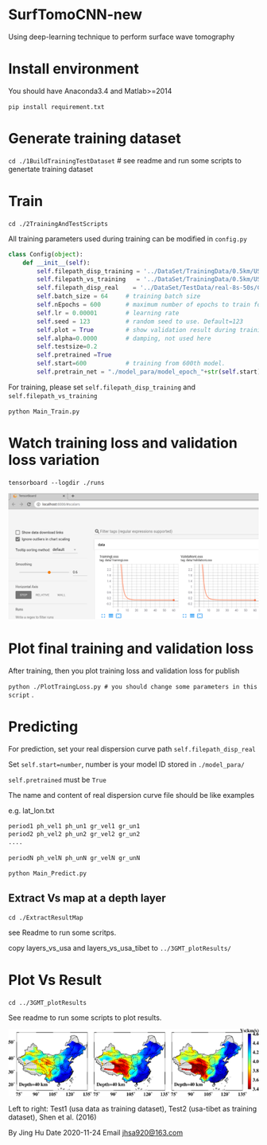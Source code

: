 # SurfTomoCNN-new
  Using deep-learning technique to perform surface wave tomography 
  
# Install environment 
You should have Anaconda3.4 and Matlab>=2014

`pip install requirement.txt`

# Generate training dataset

`cd ./1BuildTrainingTestDataset` # see readme and run some scripts to genertate training dataset

# Train

`cd ./2TrainingAndTestScripts`

All training parameters used during training can be modified in `config.py` 

```python
class Config(object):
    def __init__(self):
        self.filepath_disp_training = '../DataSet/TrainingData/0.5km/USA_Tibet/disp_combine_gaussian_map/'
        self.filepath_vs_training   = '../DataSet/TrainingData/0.5km/USA_Tibet/vs_curve/'
        self.filepath_disp_real    = '../DataSet/TestData/real-8s-50s/China/disp_pg_real/' 
        self.batch_size = 64     # training batch size
        self.nEpochs = 600       # maximum number of epochs to train for
        self.lr = 0.00001        # learning rate
        self.seed = 123          # random seed to use. Default=123
        self.plot = True         # show validation result during training
        self.alpha=0.0000        # damping, not used here
        self.testsize=0.2
        self.pretrained =True
        self.start=600           # training from 600th model.
        self.pretrain_net = "./model_para/model_epoch_"+str(self.start)+".pth"
```



For training, please set `self.filepath_disp_training` and `self.filepath_vs_training`

`python Main_Train.py`

# Watch training loss and validation loss variation 

`tensorboard --logdir ./runs`

![Traing loss](./3GMT_plotResults/Fig1.png)

# Plot final training and validation loss

After training, then you plot training loss and validation loss for publish

`python ./PlotTraingLoss.py # you should change some parameters in this script` .

# Predicting  

For prediction, set your real dispersion curve path `self.filepath_disp_real`

Set `self.start=number`,  number is your model ID stored in `./model_para/` 

`self.pretrained` must be `True`

The name and content of real dispersion curve file should be like examples

e.g. lat_lon.txt

    period1 ph_vel1 ph_un1 gr_vel1 gr_un1
    period2 ph_vel2 ph_un2 gr_vel2 gr_un2
    ....

    periodN ph_velN ph_unN gr_velN gr_unN

`python Main_Predict.py`

## Extract Vs map at a depth layer

`cd ./ExtractResultMap`

see Readme to run some scritps.

copy layers_vs_usa and layers_vs_usa_tibet to `../3GMT_plotResults/`

# Plot Vs Result

`cd ../3GMT_plotResults`

See readme to run some scripts to plot results.

![Traing loss](./3GMT_plotResults/Figures/cnn_40km.png)

Left to right: Test1 (usa data as training dataset), Test2 (usa-tibet as training dataset), Shen et al. (2016)


By Jing Hu
Date 2020-11-24
Email jhsa920@163.com

